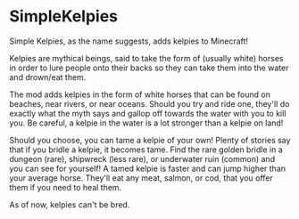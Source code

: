 # SimpleKelpies

Simple Kelpies, as the name suggests, adds kelpies to Minecraft!

Kelpies are mythical beings, said to take the form of (usually white) horses in order to lure people onto their backs so they can take them into the water and drown/eat them. 

The mod adds kelpies in the form of white horses that can be found on beaches, near rivers, or near oceans. Should you try and ride one, they'll do exactly what the myth says and gallop off towards the water with you to kill you. Be careful, a kelpie in the water is a lot stronger than a kelpie on land!

Should you choose, you can tame a kelpie of your own! Plenty of stories say that if you bridle a kelpie, it becomes tame. Find the rare golden bridle in a dungeon (rare), shipwreck (less rare), or underwater ruin (common) and you can see for yourself! A tamed kelpie is faster and can jump higher than your average horse. They'll eat any meat, salmon, or cod, that you offer them if you need to heal them.

As of now, kelpies can't be bred.

